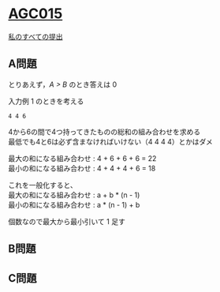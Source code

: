 # [AGC015](https://beta.atcoder.jp/contests/agc015)  
[私のすべての提出](https://beta.atcoder.jp/contests/agc015/submissions?f.Task=&f.Language=&f.Status=&f.User=tokizo)  
  
## A問題  
とりあえず，*A > B* のとき答えは 0  
  
入力例 1 のときを考える  
```
4 4 6
```  
4から6の間で4つ持ってきたものの総和の組み合わせを求める  
最低でも4と6は必ず含まなければいけない（4 4 4 4）とかはダメ  
  

最大の和になる組み合わせ : 4 + 6 + 6 + 6 = 22  
最小の和になる組み合わせ : 4 + 4 + 4 + 6 = 18  
  
これを一般化すると、  
最大の和になる組み合わせ : a + b * (n - 1)  
最小の和になる組み合わせ : a * (n - 1) + b  
  
個数なので最大から最小引いて 1 足す  
  
## B問題  

## C問題  
